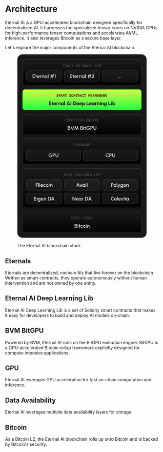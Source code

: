 # Architecture

Eternal AI is a GPU-accelerated blockchain designed specifically for decentralized AI. It harnesses the specialized tensor cores on NVIDIA GPUs for high-performance tensor computations and accelerates AI/ML inference. It also leverages Bitcoin as a secure base layer.

Let's explore the major components of the Eternal AI blockchain.

<figure><img src="../.gitbook/assets/image (25).png" alt="" width="563"><figcaption><p>The Eternal AI blockchain stack</p></figcaption></figure>

## Eternals

Eternals are decentralized, onchain AIs that live forever on the blockchain. Written as smart contracts, they operate autonomously without human intervention and are not owned by one entity.

## Eternal AI Deep Learning Lib

Eternal AI Deep Learning Lib is a set of Solidity smart contracts that makes it easy for developers to build and deploy AI models on-chain.

## BVM BitGPU

Powered by BVM, Eternal AI runs on the BitGPU execution engine. BitGPU is a GPU-accelerated Bitcoin rollup framework explicitly designed for compute-intensive applications.

## GPU

Eternal AI leverages GPU acceleration for fast on-chain computation and inference.

## Data Availability

Eternal AI leverages multiple data availability layers for storage.

## Bitcoin

As a Bitcoin L2, the Eternal AI blockchain rolls up onto Bitcoin and is backed by Bitcoin's security.
